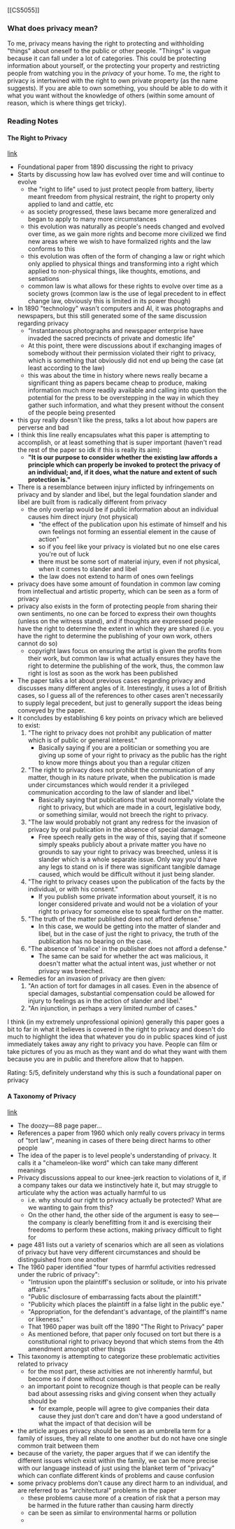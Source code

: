 [[CS5055]]
### What does privacy mean?
To me, privacy means having the right to protecting and withholding "things" about oneself to the public or other people. "Things" is vague because it can fall under a lot of categories. This could be protecting information about yourself, or the protecting your property and restricting people from watching you in the *privacy* of your home. To me, the right to privacy is intertwined with the right to own private property (as the name suggests). If you are able to own something, you should be able to do with it what you want without the knowledge of others (within some amount of reason, which is where things get tricky).
### Reading Notes
#### The Right to Privacy
[link](https://www-jstor-org.ezproxy.st-andrews.ac.uk/stable/1321160?origin=crossref&seq=1)
- Foundational paper from 1890 discussing the right to privacy
- Starts by discussing how law has evolved over time and will continue to evolve
	- the "right to life" used to just protect people from battery, liberty meant freedom from physical restraint, the right to property only applied to land and cattle, etc
	- as society progressed, these laws became more generalized and began to apply to many more circumstances
	- this evolution was naturally as people's needs changed and evolved over time, as we gain more rights and become more civilized we find new areas where we wish to have formalized rights and the law conforms to this
	- this evolution was often of the form of changing a law or right which only applied to physical things and transforming into a right which applied to non-physical things, like thoughts, emotions, and sensations
	- common law is what allows for these rights to evolve over time as a society grows (common law is the use of legal precedent to in effect change law, obviously this is limited in its power though)
- In 1890 "technology" wasn't computers and AI, it was photographs and newspapers, but this still generated some of the same discussion regarding privacy
	- "Instantaneous photographs and newspaper enterprise have invaded the sacred precincts of private and domestic life"
	- At this point, there were discussions about if exchanging images of somebody without their permission violated their right to privacy, which is something that obviously did not end up being the case (at least according to the law)
	- this was about the time in history where news really became a significant thing as papers became cheap to produce, making information much more readily available and calling into question the potential for the press to be overstepping in the way in which they gather such information, and what they present without the consent of the people being presented
- this guy really doesn't like the press, talks a lot about how papers are perverse and bad
- I think this line really encapsulates what this paper is attempting to accomplish, or at least something that is super important (haven't read the rest of the paper so idk if this is really its aim):
	- **"It is our purpose to consider whether the existing law affords a principle which can properly be invoked to protect the privacy of an individual; and, if it does, what the nature and extent of such protection is."**
- There is a resemblance between injury inflicted by infringements on privacy and by slander and libel, but the legal foundation slander and libel are built from is radically different from privacy
	- the only overlap would be if public information about an individual causes him direct injury (not physical)
		- "the effect of the publication upon his estimate of himself and his own feelings not forming an essential element in the cause of action"
		- so if you feel like your privacy is violated but no one else cares you're out of luck
		- there must be some sort of material injury, even if not physical, when it comes to slander and libel
		- the law does not extend to harm of ones own feelings
- privacy does have some amount of foundation in common law coming from intellectual and artistic property, which can be seen as a form of privacy
- privacy also exists in the form of protecting people from sharing their own sentiments, no one can be forced to express their own thoughts (unless on the witness stand), and if thoughts are expressed people have the right to determine the extent in which they are shared (i.e. you have the right to determine the publishing of your own work, others cannot do so)
	- copyright laws focus on ensuring the artist is given the profits from their work, but common law is what actually ensures they have the right to determine the publishing of the work, thus, the common law right is lost as soon as the work has been published
- The paper talks a lot about previous cases regarding privacy and discusses many different angles of it. Interestingly, it uses a lot of British cases, so I guess all of the references to other cases aren't necessarily to supply legal precedent, but just to generally support the ideas being conveyed by the paper.
- It concludes by establishing 6 key points on privacy which are believed to exist:
	1. "The right to privacy does not prohibit any publication of matter which is of public or general interest."
		- Basically saying if you are a politician or something you are giving up some of your right to privacy as the public has the right to know more things about you than a regular citizen
	2. "The right to privacy does not prohibit the communication of any matter, though in its nature private, when the publication is made under circumstances which would render it a privileged communication according to the law of slander and libel."
		- Basically saying that publications that would normally violate the right to privacy, but which are made in a court, legislative body, or something similar, would not breech the right to privacy.
	3. "The law would probably not grant any redress for the invasion of privacy by oral publication in the absence of special damage."
		- Free speech really gets in the way of this, saying that if someone simply speaks publicly about a private matter you have no grounds to say your right to privacy was breeched, unless it is slander which is a whole separate issue. Only way you'd have any legs to stand on is if there was significant tangible damage caused, which would be difficult without it just being slander.
	4. "The right to privacy ceases upon the publication of the facts by the individual, or with his consent."
		- If you publish some private information about yourself, it is no longer considered private and would not be a violation of your right to privacy for someone else to speak further on the matter.
	5. "The truth of the matter published does not afford defense."
		- In this case, we would be getting into the matter of slander and libel, but in the case of just the right to privacy, the truth of the publication has no bearing on the case.
	6. "The absence of 'malice' in the publisher does not afford a defense."
		- The same can be said for whether the act was malicious, it doesn't matter what the actual intent was, just whether or not privacy was breeched.
- Remedies for an invasion of privacy are then given:
	1. "An action of tort for damages in all cases. Even in the absence of special damages, substantial compensation could be allowed for injury to feelings as in the action of slander and libel."
	2. "An injunction, in perhaps a very limited number of cases."

I think (in my extremely unprofessional opinion) generally this paper goes a bit to far in what it believes is covered in the right to privacy and doesn't do much to highlight the idea that whatever you do in public spaces kind of just immediately takes away any right to privacy you have. People can film or take pictures of you as much as they want and do what they want with them because you are in public and therefore allow that to happen.

Rating: 5/5, definitely understand why this is such a foundational paper on privacy
#### A Taxonomy of Privacy
[link](https://www.jstor.org/stable/40041279?origin=crossref)
- The doozy—88 page paper...
- References a paper from 1960 which only really covers privacy in terms of "tort law", meaning in cases of there being direct harms to other people
- The idea of the paper is to level people's understanding of privacy. It calls it a "chameleon-like word" which can take many different meanings
- Privacy discussions appeal to our knee-jerk reaction to violations of it, if a company takes our data we instinctively hate it, but may struggle to articulate why the action was actually harmful to us
	- i.e. why should our right to privacy actually be protected? What are we wanting to gain from this?
	- On the other hand, the other side of the argument is easy to see—the company is clearly benefitting from it and is exercising their freedoms to perform these actions, making privacy difficult to fight for
- page 481 lists out a variety of scenarios which are all seen as violations of privacy but have very different circumstances and should be distinguished from one another
- The 1960 paper identified "four types of harmful activities redressed under the rubric of privacy":
	- "Intrusion upon the plaintiff's seclusion or solitude, or into his private affairs."
	- "Public disclosure of embarrassing facts about the plaintiff."
	- "Publicity which places the plaintiff in a false light in the public eye."
	- "Appropriation, for the defendant's advantage, of the plaintiff's name or likeness."
	- That 1960 paper was built off the 1890 "The Right to Privacy" paper
	- As mentioned before, that paper only focused on tort but there is a constitutional right to privacy beyond that which stems from the 4th amendment amongst other things
- This taxonomy is attempting to categorize these problematic activities related to privacy
	- for the most part, these activities are not inherently harmful, but become so if done without consent
	- an important point to recognize though is that people can be really bad about assessing risks and giving consent when they actually should be
		- for example, people will agree to give companies their data cause they just don't care and don't have a good understand of what the impact of that decision will be
- the article argues privacy should be seen as an umbrella term for a family of issues, they all relate to one another but do not have one single common trait between them
- because of the variety, the paper argues that if we can identify the different issues which exist within the family, we can be more precise with our language instead of just using the blanket term of "privacy" which can conflate different kinds of problems and cause confusion
- some privacy problems don't cause any direct harm to an individual, and are referred to as "architectural" problems in the paper
	- these problems cause more of a creation of risk that a person may be harmed in the future rather than causing harm directly
	- can be seen as similar to environmental harms or pollution
	- 